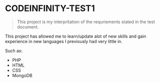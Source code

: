 # CODEINFINITY-TEST1

> This project is my interpritation of the requriements stated in the test document.

This project has allowed me to learn/update alot of new skills and gain experience in new languages I previously had very little in.

Such as:
  * PHP 
  * HTML
  * CSS
  * MongoDB


